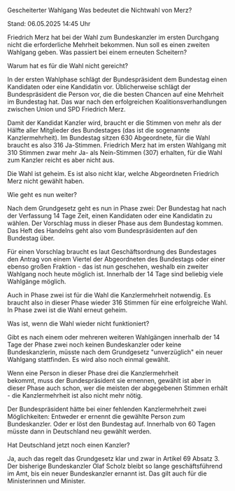
Gescheiterter Wahlgang
Was bedeutet die Nichtwahl von Merz?


Stand: 06.05.2025 14:45 Uhr


Friedrich Merz hat bei der Wahl zum Bundeskanzler im ersten Durchgang nicht die erforderliche Mehrheit bekommen. Nun soll es einen zweiten Wahlgang geben. Was passiert bei einem erneuten Scheitern?


Warum hat es für die Wahl nicht gereicht?


In der ersten Wahlphase schlägt der Bundespräsident dem Bundestag einen Kandidaten oder eine Kandidatin vor. Üblicherweise schlägt der Bundespräsident die Person vor, die die besten Chancen auf eine Mehrheit im Bundestag hat. Das war nach den erfolgreichen Koalitionsverhandlungen zwischen Union und SPD Friedrich Merz.


Damit der Kandidat Kanzler wird, braucht er die Stimmen von mehr als der Hälfte aller Mitglieder des Bundestages (das ist die sogenannte Kanzlermehrheit). Im Bundestag sitzen 630 Abgeordnete, für die Wahl braucht es also 316 Ja-Stimmen. Friedrich Merz hat im ersten Wahlgang mit 310 Stimmen zwar mehr Ja- als Nein-Stimmen (307) erhalten, für die Wahl zum Kanzler reicht es aber nicht aus.


Die Wahl ist geheim. Es ist also nicht klar, welche Abgeordneten Friedrich Merz nicht gewählt haben. 

Wie geht es nun weiter?


Nach dem Grundgesetz geht es nun in Phase zwei: Der Bundestag hat nach der Verfassung 14 Tage Zeit, einen Kandidaten oder eine Kandidatin zu wählen. Der Vorschlag muss in dieser Phase aus dem Bundestag kommen. Das Heft des Handelns geht also vom Bundespräsidenten auf den Bundestag über. 


Für einen Vorschlag braucht es laut Geschäftsordnung des Bundestages den Antrag von einem Viertel der Abgeordneten des Bundestags oder einer ebenso großen Fraktion - das ist nun geschehen, weshalb ein zweiter Wahlgang noch heute möglich ist. Innerhalb der 14 Tage sind beliebig viele Wahlgänge möglich. 


Auch in Phase zwei ist für die Wahl die Kanzlermehrheit notwendig. Es braucht also in dieser Phase wieder 316 Stimmen für eine erfolgreiche Wahl. In Phase zwei ist die Wahl erneut geheim.

Was ist, wenn die Wahl wieder nicht funktioniert?


Gibt es nach einem oder mehreren weiteren Wahlgängen innerhalb der 14 Tage der Phase zwei noch keinen Bundeskanzler oder keine Bundeskanzlerin, müsste nach dem Grundgesetz "unverzüglich" ein neuer Wahlgang stattfinden. Es wird also noch einmal gewählt.


Wenn eine Person in dieser Phase drei die Kanzlermehrheit bekommt, muss der Bundespräsident sie ernennen, gewählt ist aber in dieser Phase auch schon, wer die meisten der abgegebenen Stimmen erhält - die Kanzlermehrheit ist also nicht mehr nötig. 


Der Bundespräsident hätte bei einer fehlenden Kanzlermehrheit zwei Möglichkeiten: Entweder er ernennt die gewählte Person zum Bundeskanzler. Oder er löst den Bundestag auf. Innerhalb von 60 Tagen müsste dann in Deutschland neu gewählt werden.  

Hat Deutschland jetzt noch einen Kanzler?


Ja, auch das regelt das Grundgesetz klar und zwar in Artikel 69 Absatz 3. Der bisherige Bundeskanzler Olaf Scholz bleibt so lange geschäftsführend im Amt, bis ein neuer Bundeskanzler ernannt ist. Das gilt auch für die Ministerinnen und Minister.

